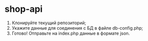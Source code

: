 # shop-api

1. Клонируйте текущий репозиторий;
2. Укажите данные для соединения с БД в файле db-config.php;
3. Готово! Отправьте на index.php данные в формате json.
